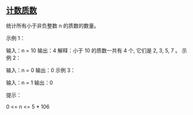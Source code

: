 ## [计数质数](https://leetcode-cn.com/leetbook/read/top-interview-questions-easy/xnzlu6/)

统计所有小于非负整数 n 的质数的数量。

示例 1：

输入：n = 10
输出：4
解释：小于 10 的质数一共有 4 个, 它们是 2, 3, 5, 7 。
示例 2：

输入：n = 0
输出：0
示例 3：

输入：n = 1
输出：0
 

提示：

0 <= n <= 5 * 106
